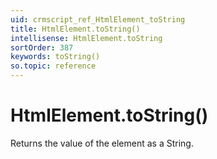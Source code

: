 ```yaml
---
uid: crmscript_ref_HtmlElement_toString
title: HtmlElement.toString()
intellisense: HtmlElement.toString
sortOrder: 387
keywords: toString()
so.topic: reference
---
```


# HtmlElement.toString()

Returns the value of the element as a String.

